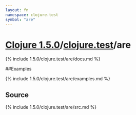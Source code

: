 ```yaml
---
layout: fn
namespace: clojure.test
symbol: "are"
---
```


# [Clojure 1.5.0](../../)/[clojure.test](../)/are

{% include 1.5.0/clojure.test/are/docs.md %}

##Examples

{% include 1.5.0/clojure.test/are/examples.md %}
## Source
{% include 1.5.0/clojure.test/are/src.md %}

